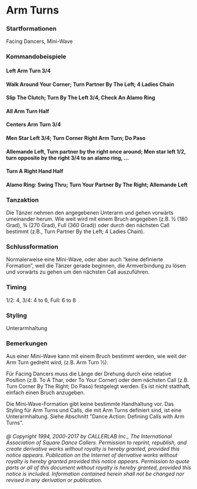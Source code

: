 
# Arm Turns

### Startformationen

Facing Dancers, Mini-Wave

### Kommandobeispiele

#### Left Arm Turn 3/4
#### Walk Around Your Corner; Turn Partner By The Left; 4 Ladies Chain
#### Slip The Clutch; Turn By The Left 3/4, Check An Alamo Ring
#### All Arm Turn Half
#### Centers Arm Turn 3/4
#### Men Star Left 3/4; Turn Corner Right Arm Turn; Do Paso
#### Allemande Left, Turn partner by the right once around; Men star left 1/2, turn opposite by the right 3/4 to an alamo ring, ...
#### Turn A Right Hand Half
#### Alamo Ring: Swing Thru; Turn Your Partner By The Right; Allemande Left

### Tanzaktion
Die Tänzer nehmen den angegebenen Unterarm und gehen vorwärts umeinander herum. 
Wie weit wird mit einem Bruch angegeben (z.B. ½ (180 Grad), ¾ (270 Grad), 
Full (360 Grad)) oder durch den nächsten Call bestimmt 
(z.B., Turn Partner By the Left; 4 Ladies Chain).

### Schlussformation
 
Normalerweise eine Mini-Wave, oder aber auch “keine definierte Formation”,
weil die Tänzer gerade beginnen, die Armverbindung zu lösen und vorwärts
zu gehen um den nächsten Call auszuführen.

### Timing

1/2: 4, 3/4: 4 to 6, Full: 6 to 8

### Styling

Unterarmhaltung

### Bemerkungen

Aus einer Mini-Wave kann mit einem Bruch bestimmt werden, 
wie weit der Arm Turn gedreht wird, (z.B. Arm Turn ½).

Für Facing Dancers muss die Länge der Drehung durch eine relative 
Position (z.B. To A Thar, oder To Your Corner) oder dem nächsten Call 
(z.B. Turn Corner By The Right; Do Paso) 
festgelegt werden. Es ist nicht statthaft, einfach einen Bruch anzugeben.

Die Mini-Wave-Formation gibt keine bestimmte Handhaltung vor. 
Das Styling für Arm Turns und Calls, die mit Arm Turns definiert sind,
ist eine Unterarmhaltung. Siehe Abschnitt "Dance Action: Defining Calls with Arm Turns".

###### @ Copyright 1994, 2000-2017 by CALLERLAB Inc., The International Association of Square Dance Callers. Permission to reprint, republish, and create derivative works without royalty is hereby granted, provided this notice appears. Publication on the Internet of derivative works without royalty is hereby granted provided this notice appears. Permission to quote parts or all of this document without royalty is hereby granted, provided this notice is included. Information contained herein shall not be changed nor revised in any derivation or publication.
